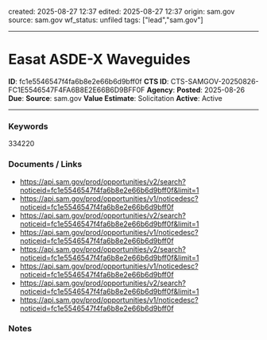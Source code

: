 created: 2025-08-27 12:37
edited: 2025-08-27 12:37
origin: sam.gov
source: sam.gov
wf_status: unfiled
tags: ["lead","sam.gov"]

---

# Easat ASDE-X Waveguides

**ID**: fc1e5546547f4fa6b8e2e66b6d9bff0f
**CTS ID**: CTS-SAMGOV-20250826-FC1E5546547F4FA6B8E2E66B6D9BFF0F
**Agency**: 
**Posted**: 2025-08-26
**Due**: 
**Source**: sam.gov
**Value Estimate**: Solicitation
**Active**: Active

---

### Keywords
334220

### Documents / Links
- <https://api.sam.gov/prod/opportunities/v2/search?noticeid=fc1e5546547f4fa6b8e2e66b6d9bff0f&limit=1>
- <https://api.sam.gov/prod/opportunities/v1/noticedesc?noticeid=fc1e5546547f4fa6b8e2e66b6d9bff0f>
- <https://api.sam.gov/prod/opportunities/v2/search?noticeid=fc1e5546547f4fa6b8e2e66b6d9bff0f&limit=1>
- <https://api.sam.gov/prod/opportunities/v1/noticedesc?noticeid=fc1e5546547f4fa6b8e2e66b6d9bff0f>
- <https://api.sam.gov/prod/opportunities/v2/search?noticeid=fc1e5546547f4fa6b8e2e66b6d9bff0f&limit=1>
- <https://api.sam.gov/prod/opportunities/v1/noticedesc?noticeid=fc1e5546547f4fa6b8e2e66b6d9bff0f>
- <https://api.sam.gov/prod/opportunities/v2/search?noticeid=fc1e5546547f4fa6b8e2e66b6d9bff0f&limit=1>
- <https://api.sam.gov/prod/opportunities/v1/noticedesc?noticeid=fc1e5546547f4fa6b8e2e66b6d9bff0f>

### Notes

